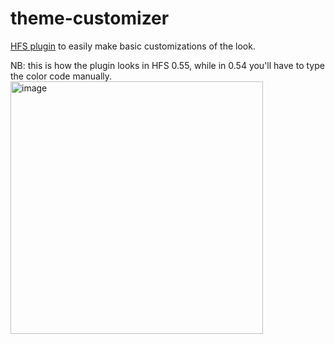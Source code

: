 # theme-customizer

[HFS plugin](https://github.com/rejetto/hfs) to easily make basic customizations of the look.

NB: this is how the plugin looks in HFS 0.55, while in 0.54 you'll have to type the color code manually.
<img width="404" alt="image" src="https://github.com/user-attachments/assets/190603e4-aec0-47ba-9a64-c4949bfac7fd">
